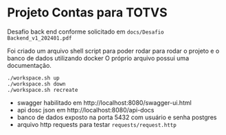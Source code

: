 # Projeto Contas para TOTVS

Desafio back end conforme solicitado em ```docs/Desafio Backend_v1_202401.pdf```


Foi criado um arquivo shell script para poder rodar para rodar o projeto e o banco de dados utilizando docker
O próprio arquivo possui uma documentação.


```shell
./workspace.sh up
./workspace.sh down
./workspace.sh recreate
```

* swagger habilitado em http://localhost:8080/swagger-ui.html
* api dosc json em http://localhost:8080/api-docs
* banco de dados exposto na porta 5432 com usuário e senha postgres
* arquivo http requests para testar ```requests/request.http```
